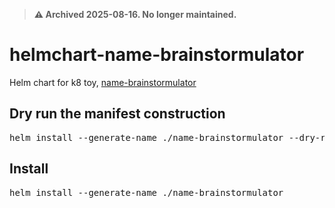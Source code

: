 > **⚠️ Archived 2025-08-16. No longer maintained.**

# helmchart-name-brainstormulator
Helm chart for k8 toy, [name-brainstormulator](https://github.com/ali5ter/name-brainstormulator)

## Dry run the manifest construction
<pre>helm install --generate-name ./name-brainstormulator --dry-run</pre>

## Install
<pre>helm install --generate-name ./name-brainstormulator</pre>
